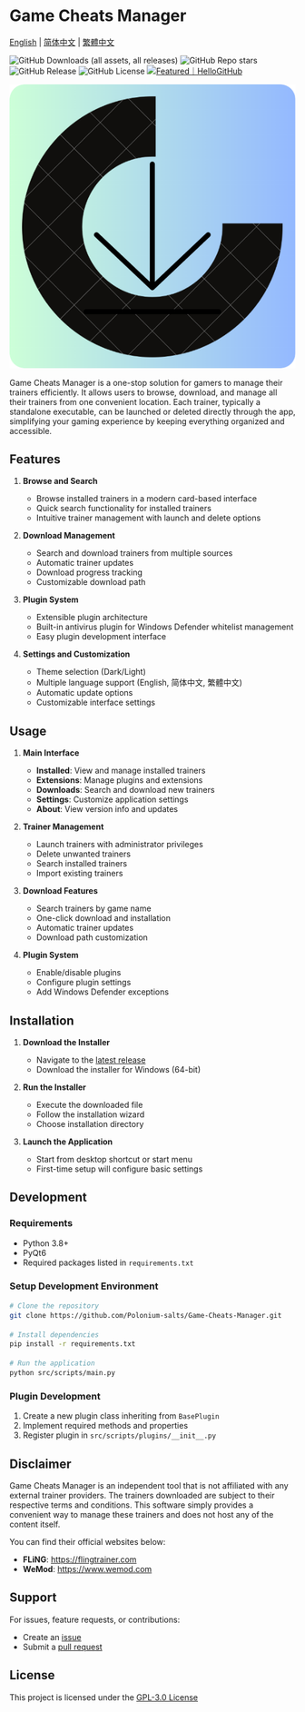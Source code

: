 # Game Cheats Manager

[English](README.md) | [简体中文](README_CN.md) | [繁體中文](README_TW.md)

![GitHub Downloads (all assets, all releases)](https://img.shields.io/github/downloads/Polonium-salts/Game-Cheats-Manager/total)
![GitHub Repo stars](https://img.shields.io/github/stars/Polonium-salts/Game-Cheats-Manager)
![GitHub Release](https://img.shields.io/github/v/release/Polonium-salts/Game-Cheats-Manager)
![GitHub License](https://img.shields.io/github/license/Polonium-salts/Game-Cheats-Manager)
[![Featured｜HelloGitHub](https://img.shields.io/badge/Featured-HelloGitHub-green)](https://hellogithub.com)

![Game Cheats Manager logo](src/assets/logo.png)

Game Cheats Manager is a one-stop solution for gamers to manage their trainers efficiently. It allows users to browse, download, and manage all their trainers from one convenient location. Each trainer, typically a standalone executable, can be launched or deleted directly through the app, simplifying your gaming experience by keeping everything organized and accessible.

## Features

1. **Browse and Search**
   - Browse installed trainers in a modern card-based interface
   - Quick search functionality for installed trainers
   - Intuitive trainer management with launch and delete options

2. **Download Management**
   - Search and download trainers from multiple sources
   - Automatic trainer updates
   - Download progress tracking
   - Customizable download path

3. **Plugin System**
   - Extensible plugin architecture
   - Built-in antivirus plugin for Windows Defender whitelist management
   - Easy plugin development interface

4. **Settings and Customization**
   - Theme selection (Dark/Light)
   - Multiple language support (English, 简体中文, 繁體中文)
   - Automatic update options
   - Customizable interface settings

## Usage

1. **Main Interface**
   - **Installed**: View and manage installed trainers
   - **Extensions**: Manage plugins and extensions
   - **Downloads**: Search and download new trainers
   - **Settings**: Customize application settings
   - **About**: View version info and updates

2. **Trainer Management**
   - Launch trainers with administrator privileges
   - Delete unwanted trainers
   - Search installed trainers
   - Import existing trainers

3. **Download Features**
   - Search trainers by game name
   - One-click download and installation
   - Automatic trainer updates
   - Download path customization

4. **Plugin System**
   - Enable/disable plugins
   - Configure plugin settings
   - Add Windows Defender exceptions

## Installation

1. **Download the Installer**
   - Navigate to the [latest release](https://github.com/Polonium-salts/Game-Cheats-Manager/releases/latest)
   - Download the installer for Windows (64-bit)

2. **Run the Installer**
   - Execute the downloaded file
   - Follow the installation wizard
   - Choose installation directory

3. **Launch the Application**
   - Start from desktop shortcut or start menu
   - First-time setup will configure basic settings

## Development

### Requirements
- Python 3.8+
- PyQt6
- Required packages listed in `requirements.txt`

### Setup Development Environment
```bash
# Clone the repository
git clone https://github.com/Polonium-salts/Game-Cheats-Manager.git

# Install dependencies
pip install -r requirements.txt

# Run the application
python src/scripts/main.py
```

### Plugin Development
1. Create a new plugin class inheriting from `BasePlugin`
2. Implement required methods and properties
3. Register plugin in `src/scripts/plugins/__init__.py`

## Disclaimer

Game Cheats Manager is an independent tool that is not affiliated with any external trainer providers. The trainers downloaded are subject to their respective terms and conditions. This software simply provides a convenient way to manage these trainers and does not host any of the content itself.

You can find their official websites below:
- **FLiNG**: https://flingtrainer.com
- **WeMod**: https://www.wemod.com

## Support

For issues, feature requests, or contributions:
- Create an [issue](https://github.com/Polonium-salts/Game-Cheats-Manager/issues)
- Submit a [pull request](https://github.com/Polonium-salts/Game-Cheats-Manager/pulls)

## License

This project is licensed under the [GPL-3.0 License](LICENSE.txt)

